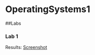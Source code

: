# OperatingSystems1

##Labs

### Lab 1
Results: [Screenshot](https://github.com/aibourk/OperatingSystems1/blob/main/lab1/lab1.JPG)
